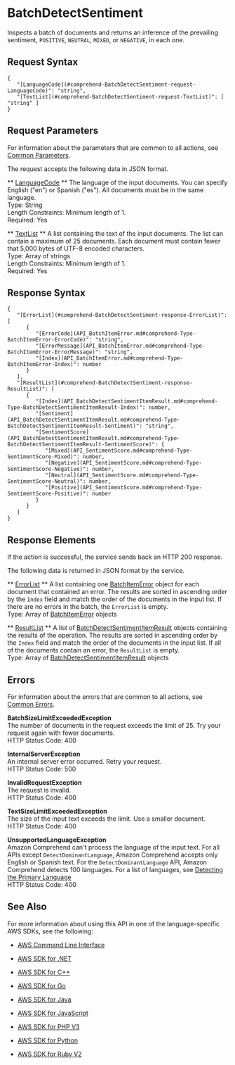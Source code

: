 # BatchDetectSentiment<a name="API_BatchDetectSentiment"></a>

Inspects a batch of documents and returns an inference of the prevailing sentiment, `POSITIVE`, `NEUTRAL`, `MIXED`, or `NEGATIVE`, in each one\.

## Request Syntax<a name="API_BatchDetectSentiment_RequestSyntax"></a>

```
{
   "[LanguageCode](#comprehend-BatchDetectSentiment-request-LanguageCode)": "string",
   "[TextList](#comprehend-BatchDetectSentiment-request-TextList)": [ "string" ]
}
```

## Request Parameters<a name="API_BatchDetectSentiment_RequestParameters"></a>

For information about the parameters that are common to all actions, see [Common Parameters](CommonParameters.md)\.

The request accepts the following data in JSON format\.

 ** [LanguageCode](#API_BatchDetectSentiment_RequestSyntax) **   <a name="comprehend-BatchDetectSentiment-request-LanguageCode"></a>
The language of the input documents\. You can specify English \("en"\) or Spanish \("es"\)\. All documents must be in the same language\.  
Type: String  
Length Constraints: Minimum length of 1\.  
Required: Yes

 ** [TextList](#API_BatchDetectSentiment_RequestSyntax) **   <a name="comprehend-BatchDetectSentiment-request-TextList"></a>
A list containing the text of the input documents\. The list can contain a maximum of 25 documents\. Each document must contain fewer that 5,000 bytes of UTF\-8 encoded characters\.  
Type: Array of strings  
Length Constraints: Minimum length of 1\.  
Required: Yes

## Response Syntax<a name="API_BatchDetectSentiment_ResponseSyntax"></a>

```
{
   "[ErrorList](#comprehend-BatchDetectSentiment-response-ErrorList)": [ 
      { 
         "[ErrorCode](API_BatchItemError.md#comprehend-Type-BatchItemError-ErrorCode)": "string",
         "[ErrorMessage](API_BatchItemError.md#comprehend-Type-BatchItemError-ErrorMessage)": "string",
         "[Index](API_BatchItemError.md#comprehend-Type-BatchItemError-Index)": number
      }
   ],
   "[ResultList](#comprehend-BatchDetectSentiment-response-ResultList)": [ 
      { 
         "[Index](API_BatchDetectSentimentItemResult.md#comprehend-Type-BatchDetectSentimentItemResult-Index)": number,
         "[Sentiment](API_BatchDetectSentimentItemResult.md#comprehend-Type-BatchDetectSentimentItemResult-Sentiment)": "string",
         "[SentimentScore](API_BatchDetectSentimentItemResult.md#comprehend-Type-BatchDetectSentimentItemResult-SentimentScore)": { 
            "[Mixed](API_SentimentScore.md#comprehend-Type-SentimentScore-Mixed)": number,
            "[Negative](API_SentimentScore.md#comprehend-Type-SentimentScore-Negative)": number,
            "[Neutral](API_SentimentScore.md#comprehend-Type-SentimentScore-Neutral)": number,
            "[Positive](API_SentimentScore.md#comprehend-Type-SentimentScore-Positive)": number
         }
      }
   ]
}
```

## Response Elements<a name="API_BatchDetectSentiment_ResponseElements"></a>

If the action is successful, the service sends back an HTTP 200 response\.

The following data is returned in JSON format by the service\.

 ** [ErrorList](#API_BatchDetectSentiment_ResponseSyntax) **   <a name="comprehend-BatchDetectSentiment-response-ErrorList"></a>
A list containing one [BatchItemError](API_BatchItemError.md) object for each document that contained an error\. The results are sorted in ascending order by the `Index` field and match the order of the documents in the input list\. If there are no errors in the batch, the `ErrorList` is empty\.  
Type: Array of [BatchItemError](API_BatchItemError.md) objects

 ** [ResultList](#API_BatchDetectSentiment_ResponseSyntax) **   <a name="comprehend-BatchDetectSentiment-response-ResultList"></a>
A list of [BatchDetectSentimentItemResult](API_BatchDetectSentimentItemResult.md) objects containing the results of the operation\. The results are sorted in ascending order by the `Index` field and match the order of the documents in the input list\. If all of the documents contain an error, the `ResultList` is empty\.  
Type: Array of [BatchDetectSentimentItemResult](API_BatchDetectSentimentItemResult.md) objects

## Errors<a name="API_BatchDetectSentiment_Errors"></a>

For information about the errors that are common to all actions, see [Common Errors](CommonErrors.md)\.

 **BatchSizeLimitExceededException**   
The number of documents in the request exceeds the limit of 25\. Try your request again with fewer documents\.  
HTTP Status Code: 400

 **InternalServerException**   
An internal server error occurred\. Retry your request\.  
HTTP Status Code: 500

 **InvalidRequestException**   
The request is invalid\.  
HTTP Status Code: 400

 **TextSizeLimitExceededException**   
The size of the input text exceeds the limit\. Use a smaller document\.  
HTTP Status Code: 400

 **UnsupportedLanguageException**   
Amazon Comprehend can't process the language of the input text\. For all APIs except `DetectDominantLanguage`, Amazon Comprehend accepts only English or Spanish text\. For the `DetectDominantLanguage` API, Amazon Comprehend detects 100 languages\. For a list of languages, see [Detecting the Primary Language ](how-languages.md)   
HTTP Status Code: 400

## See Also<a name="API_BatchDetectSentiment_SeeAlso"></a>

For more information about using this API in one of the language\-specific AWS SDKs, see the following:

+  [AWS Command Line Interface](http://docs.aws.amazon.com/goto/aws-cli/comprehend-2017-11-27/BatchDetectSentiment) 

+  [AWS SDK for \.NET](http://docs.aws.amazon.com/goto/DotNetSDKV3/comprehend-2017-11-27/BatchDetectSentiment) 

+  [AWS SDK for C\+\+](http://docs.aws.amazon.com/goto/SdkForCpp/comprehend-2017-11-27/BatchDetectSentiment) 

+  [AWS SDK for Go](http://docs.aws.amazon.com/goto/SdkForGoV1/comprehend-2017-11-27/BatchDetectSentiment) 

+  [AWS SDK for Java](http://docs.aws.amazon.com/goto/SdkForJava/comprehend-2017-11-27/BatchDetectSentiment) 

+  [AWS SDK for JavaScript](http://docs.aws.amazon.com/goto/AWSJavaScriptSDK/comprehend-2017-11-27/BatchDetectSentiment) 

+  [AWS SDK for PHP V3](http://docs.aws.amazon.com/goto/SdkForPHPV3/comprehend-2017-11-27/BatchDetectSentiment) 

+  [AWS SDK for Python](http://docs.aws.amazon.com/goto/boto3/comprehend-2017-11-27/BatchDetectSentiment) 

+  [AWS SDK for Ruby V2](http://docs.aws.amazon.com/goto/SdkForRubyV2/comprehend-2017-11-27/BatchDetectSentiment) 